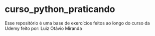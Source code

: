 # curso_python_praticando
 Esse repositório é uma base de exercícios feitos ao longo do curso da Udemy feito por: Luiz Otávio Miranda
